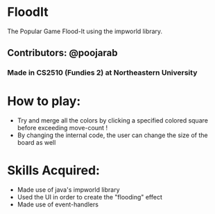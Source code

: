 # FloodIt
The Popular Game Flood-It using the impworld library.
## Contributors: @poojarab
### Made in CS2510 (Fundies 2) at Northeastern University
# How to play: 
- Try and merge all the colors by clicking a specified colored square before exceeding move-count !
- By changing the internal code, the user can change the size of the board as well
# Skills Acquired: 
- Made use of java's impworld library
- Used the UI in order to create the "flooding" effect
- Made use of event-handlers
